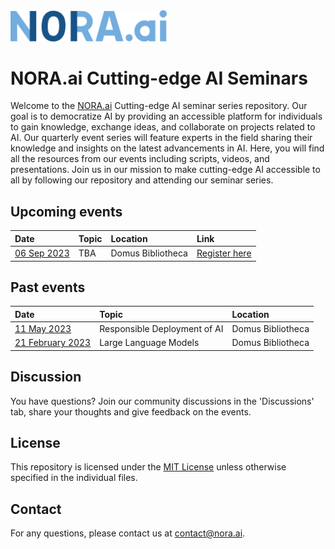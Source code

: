 <img src='nora_logo.png' width='250'>

# NORA.ai Cutting-edge AI Seminars

Welcome to the [NORA.ai](https://nora.ai) Cutting-edge AI seminar series repository. Our goal is to democratize AI by providing an accessible platform for individuals to gain knowledge, exchange ideas, and collaborate on projects related to AI. Our quarterly event series will feature experts in the field sharing their knowledge and insights on the latest advancements in AI. Here, you will find all the resources from our events including scripts, videos, and presentations. Join us in our mission to make cutting-edge AI accessible to all by following our repository and attending our seminar series.

## Upcoming events

| Date | Topic | Location | Link |
|:--------------|:------|:--------|:--------|
| [06 Sep 2023]() | TBA | Domus Bibliotheca | [Register here](https://www.nora.ai/events/cuttingedgeai.html) |

## Past events

| Date | Topic | Location | 
|:--------------|:------|:--------|
| [11 May 2023](https://github.com/NORA-Norwegian-AI-Research-Consortium/NORA.ai-CuttingEdgeAI-Seminars/tree/main/11%20May%2023%20-%20Seminar%202%3A%20Responsible%20Deployment%20of%20AI) | Responsible Deployment of AI | Domus Bibliotheca | 
| [21 February 2023](https://github.com/NORA-Norwegian-AI-Research-Consortium/Cutting-edge-AI-Events/blob/main/21%20Feb%2023%20-%20Seminar%201%3A%20Large%20Language%20Models/) | Large Language Models | Domus Bibliotheca | 

## Discussion

You have questions? Join our community discussions in the 'Discussions' tab, share your thoughts and give feedback on the events.

## License

This repository is licensed under the [MIT License](LICENSE) unless otherwise specified in the individual files.

## Contact

For any questions, please contact us at contact@nora.ai.